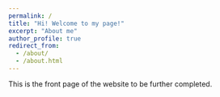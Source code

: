 ```yaml
---
permalink: /
title: "Hi! Welcome to my page!"
excerpt: "About me"
author_profile: true
redirect_from: 
  - /about/
  - /about.html
---
```


This is the front page of the website to be further completed.

